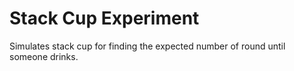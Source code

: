 # Stack Cup Experiment

Simulates stack cup for finding the expected number of round until someone drinks.
